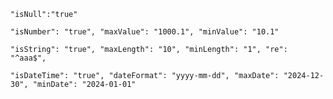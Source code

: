 
`
    "isNull":"true"
`

`
    "isNumber": "true",
    "maxValue": "1000.1",
    "minValue": "10.1"
`

`
    "isString": "true",
    "maxLength": "10",
    "minLength": "1",
    "re": "^aaa$",
`

`
    "isDateTime": "true",
    "dateFormat": "yyyy-mm-dd",
    "maxDate": "2024-12-30",
    "minDate": "2024-01-01"
`